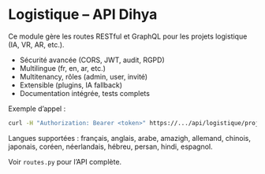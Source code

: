 # Logistique – API Dihya

Ce module gère les routes RESTful et GraphQL pour les projets logistique (IA, VR, AR, etc.).

- Sécurité avancée (CORS, JWT, audit, RGPD)
- Multilingue (fr, en, ar, etc.)
- Multitenancy, rôles (admin, user, invité)
- Extensible (plugins, IA fallback)
- Documentation intégrée, tests complets

Exemple d’appel :

```bash
curl -H "Authorization: Bearer <token>" https://.../api/logistique/projects
```

Langues supportées : français, anglais, arabe, amazigh, allemand, chinois, japonais, coréen, néerlandais, hébreu, persan, hindi, espagnol.

Voir `routes.py` pour l’API complète.
